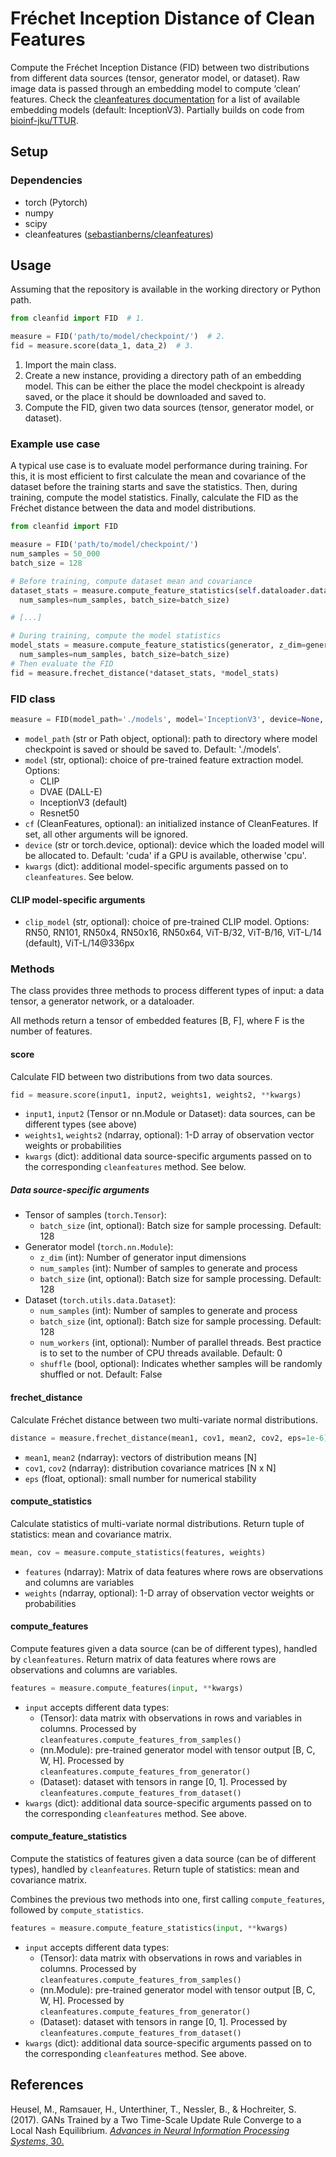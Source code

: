# Fréchet Inception Distance of Clean Features

Compute the Fréchet Inception Distance (FID) between two distributions from different data sources (tensor, generator model, or dataset). Raw image data is passed through an embedding model to compute ‘clean’ features. Check the [cleanfeatures documentation](https://github.com/sebastianberns/cleanfeatures) for a list of available embedding models (default: InceptionV3). Partially builds on code from [bioinf-jku/TTUR](https://github.com/bioinf-jku/TTUR).

## Setup

### Dependencies

- torch (Pytorch)
- numpy
- scipy
- cleanfeatures ([sebastianberns/cleanfeatures](https://github.com/sebastianberns/cleanfeatures))

## Usage

Assuming that the repository is available in the working directory or Python path.

```python
from cleanfid import FID  # 1.

measure = FID('path/to/model/checkpoint/')  # 2.
fid = measure.score(data_1, data_2)  # 3.
```

1. Import the main class.
2. Create a new instance, providing a directory path of an embedding model. This can be either the place the model checkpoint is already saved, or the place it should be downloaded and saved to.
3. Compute the FID, given two data sources (tensor, generator model, or dataset).

### Example use case

A typical use case is to evaluate model performance during training. For this, it is most efficient to first calculate the mean and covariance of the dataset before the training starts and save the statistics. Then, during training, compute the model statistics. Finally, calculate the FID as the Fréchet distance between the data and model distributions.

```python
from cleanfid import FID

measure = FID('path/to/model/checkpoint/')
num_samples = 50_000
batch_size = 128

# Before training, compute dataset mean and covariance
dataset_stats = measure.compute_feature_statistics(self.dataloader.dataset, 
  num_samples=num_samples, batch_size=batch_size)

# [...]

# During training, compute the model statistics
model_stats = measure.compute_feature_statistics(generator, z_dim=generator.z_dim, 
  num_samples=num_samples, batch_size=batch_size)
# Then evaluate the FID
fid = measure.frechet_distance(*dataset_stats, *model_stats)
```

### FID class

```python
measure = FID(model_path='./models', model='InceptionV3', device=None, **kwargs)
```

- `model_path` (str or Path object, optional): path to directory where model checkpoint is saved or should be saved to. Default: './models'.
- `model` (str, optional): choice of pre-trained feature extraction model. Options:
  - CLIP
  - DVAE (DALL-E)
  - InceptionV3 (default)
  - Resnet50
- `cf` (CleanFeatures, optional): an initialized instance of CleanFeatures. If set, all other arguments will be ignored.
- `device` (str or torch.device, optional): device which the loaded model will be allocated to. Default: 'cuda' if a GPU is available, otherwise 'cpu'.
- `kwargs` (dict): additional model-specific arguments passed on to `cleanfeatures`. See below.

#### CLIP model-specific arguments

- `clip_model` (str, optional): choice of pre-trained CLIP model. Options: RN50, RN101, RN50x4, RN50x16, RN50x64, ViT-B/32, ViT-B/16, ViT-L/14 (default), ViT-L/14@336px

### Methods

The class provides three methods to process different types of input: a data tensor, a generator network, or a dataloader.

All methods return a tensor of embedded features [B, F], where F is the number of features.

#### score

Calculate FID between two distributions from two data sources.

```python
fid = measure.score(input1, input2, weights1, weights2, **kwargs)
```

- `input1`, `input2` (Tensor or nn.Module or Dataset): data sources, can be different types (see above)
- `weights1`, `weights2` (ndarray, optional): 1-D array of observation vector weights or probabilities
- `kwargs` (dict): additional data source-specific arguments passed on to the corresponding `cleanfeatures` method. See below.

##### Data source-specific arguments

- Tensor of samples (`torch.Tensor`):
  - `batch_size` (int, optional): Batch size for sample processing. Default: 128
- Generator model (`torch.nn.Module`):
  - `z_dim` (int): Number of generator input dimensions
  - `num_samples` (int): Number of samples to generate and process
  - `batch_size` (int, optional): Batch size for sample processing. Default: 128
- Dataset (`torch.utils.data.Dataset`):
  - `num_samples` (int): Number of samples to generate and process
  - `batch_size` (int, optional): Batch size for sample processing. Default: 128
  - `num_workers` (int, optional): Number of parallel threads. Best practice is to set to the number of CPU threads available. Default: 0
  - `shuffle` (bool, optional): Indicates whether samples will be randomly shuffled or not. Default: False

#### frechet_distance

Calculate Fréchet distance between two multi-variate normal distributions.

```python
distance = measure.frechet_distance(mean1, cov1, mean2, cov2, eps=1e-6)
```

- `mean1`, `mean2` (ndarray): vectors of distribution means [N]
- `cov1`, `cov2` (ndarray): distribution covariance matrices [N x N]
- `eps` (float, optional): small number for numerical stability

#### compute_statistics

Calculate statistics of multi-variate normal distributions. Return tuple of statistics: mean and covariance matrix.

```python
mean, cov = measure.compute_statistics(features, weights)
```

- `features` (ndarray):  Matrix of data features where rows are observations and columns are variables
- `weights` (ndarray, optional):  1-D array of observation vector weights or probabilities

#### compute_features

Compute features given a data source (can be of different types), handled by `cleanfeatures`. Return matrix of data features where rows are observations and columns are variables.

```python
features = measure.compute_features(input, **kwargs)
```

- `input` accepts different data types:
  - (Tensor): data matrix with observations in rows and variables in columns. Processed by `cleanfeatures.compute_features_from_samples()`
  - (nn.Module): pre-trained generator model with tensor output [B, C, W, H]. Processed by `cleanfeatures.compute_features_from_generator()`
  - (Dataset): dataset with tensors in range [0, 1]. Processed by `cleanfeatures.compute_features_from_dataset()`
- `kwargs` (dict): additional data source-specific arguments passed on to the corresponding `cleanfeatures` method. See above.

#### compute_feature_statistics

Compute the statistics of features given a data source (can be of different types), handled by `cleanfeatures`. Return tuple of statistics: mean and covariance matrix.

Combines the previous two methods into one, first calling `compute_features`, followed by `compute_statistics`. 

```python
features = measure.compute_feature_statistics(input, **kwargs)
```

- `input` accepts different data types:
  - (Tensor): data matrix with observations in rows and variables in columns. Processed by `cleanfeatures.compute_features_from_samples()`
  - (nn.Module): pre-trained generator model with tensor output [B, C, W, H]. Processed by `cleanfeatures.compute_features_from_generator()`
  - (Dataset): dataset with tensors in range [0, 1]. Processed by `cleanfeatures.compute_features_from_dataset()`
- `kwargs` (dict): additional data source-specific arguments passed on to the corresponding `cleanfeatures` method. See above.

## References

Heusel, M., Ramsauer, H., Unterthiner, T., Nessler, B., & Hochreiter, S. (2017). GANs Trained by a Two Time-Scale Update Rule Converge to a Local Nash Equilibrium. [*Advances in Neural Information Processing Systems*, 30.](https://proceedings.neurips.cc/paper/2017/hash/8a1d694707eb0fefe65871369074926d-Abstract.html)
